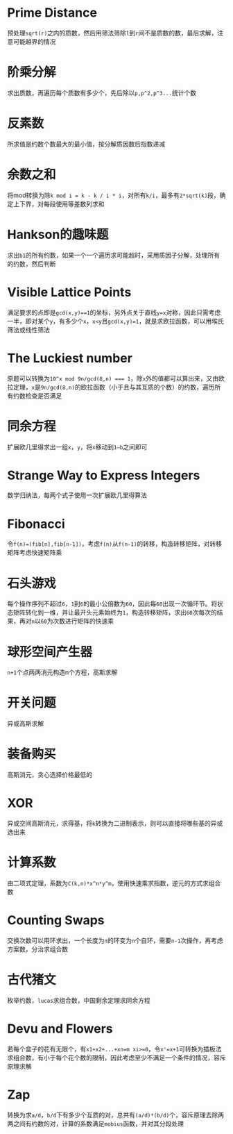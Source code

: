 # Prime Distance
预处理`sqrt(r)`之内的质数，然后用筛法筛除`l`到`r`间不是质数的数，最后求解，注意可能越界的情况
# 阶乘分解
求出质数，再遍历每个质数有多少个，先后除以`p,p^2,p^3...`统计个数
# 反素数
所求值是约数个数最大的最小值，按分解质因数后指数递减
# 余数之和
将mod转换为除`k mod i = k - k / i * i`，对所有`k/i`，最多有`2*sqrt(k)`段，确定上下界，对每段使用等差数列求和
# Hankson的趣味题
求出`b1`的所有约数，如果一个一个遍历求可能超时，采用质因子分解，处理所有的约数，然后判断
# Visible Lattice Points
满足要求的点即是`gcd(x,y)==1`的坐标，另外点关于直线`y=x`对称，因此只需考虑一半，即对某个`y`，有多少个`x`，`x<y`且`gcd(x,y)=1`，就是求欧拉函数，可以用埃氏筛法或线性筛法
# The Luckiest number
原题可以转换为`10^x mod 9n/gcd(8,n) === 1`，除`x`外的值都可以算出来，又由欧拉定理，`x`是`9n/gcd(8,n)`的欧拉函数（小于且与其互质的个数）的约数，遍历所有约数检查是否满足
# 同余方程
扩展欧几里得求出一组`x`，`y`，将`x`移动到`1—b`之间即可
# Strange Way to Express Integers
数学归纳法，每两个式子使用一次扩展欧几里得算法
# Fibonacci
令`f(n)=(fib[n],fib[n-1])`，考虑`f(n)`从`f(n-1)`的转移，构造转移矩阵，对转移矩阵考虑快速矩阵乘
# 石头游戏
每个操作序列不超过`6`，`1`到`6`的最小公倍数为`60`，因此每`60`出现一次循环节。将状态矩阵转化到一维，并让最开头元素始终为`1`，构造转移矩阵，求出`60`次每次的结果，再对`n`以`60`为次数进行矩阵的快速乘
# 球形空间产生器
`n+1`个点两两消元构造n个方程，高斯求解
# 开关问题
异或高斯求解
# 装备购买
高斯消元，贪心选择价格最低的
# XOR
异或空间高斯消元，求得基，将`k`转换为二进制表示，则可以直接将哪些基的异或选出来
# 计算系数
由二项式定理，系数为`C(k,n)*x^n*y^m`，使用快速乘求指数，逆元的方式求组合数
# Counting Swaps
交换次数可以用环求出，一个长度为`n`的环变为`n`个自环，需要`n-1`次操作，再考虑方案数，分治求组合数
# 古代猪文
枚举约数，`lucas`求组合数，中国剩余定理求同余方程
# Devu and Flowers
若每个盒子的花有无限个，有`x1+x2+...+xn=m xi>=0`，令`x'=x+1`可转换为插板法求组合数，有小于每个花个数的限制，因此考虑至少不满足一个条件的情况，容斥原理求解
# Zap
转换为求`a/d`，`b/d`下有多少个互质的对，总共有`(a/d)*(b/d)`个，容斥原理去除两两之间有约数的对，计算的系数满足`mobius`函数，并对其分段处理